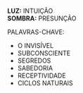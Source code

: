 **LUZ:** INTUIÇÃO  
**SOMBRA:** PRESUNÇÃO

PALAVRAS-CHAVE:
- O INVISÍVEL
- SUBCONSCIENTE
- SEGREDOS
- SABEDORIA
- RECEPTIVIDADE
- CICLOS NATURAIS